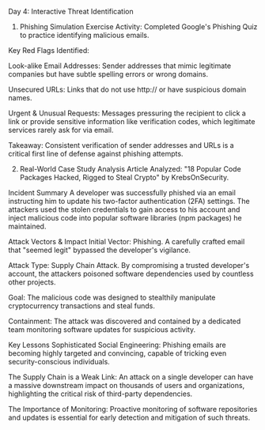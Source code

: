 Day 4: Interactive Threat Identification
1. Phishing Simulation Exercise
Activity: Completed Google's Phishing Quiz to practice identifying malicious emails.

Key Red Flags Identified:

Look-alike Email Addresses: Sender addresses that mimic legitimate companies but have subtle spelling errors or wrong domains.

Unsecured URLs: Links that do not use http:// or have suspicious domain names.

Urgent & Unusual Requests: Messages pressuring the recipient to click a link or provide sensitive information like verification codes, which legitimate services rarely ask for via email.

Takeaway: Consistent verification of sender addresses and URLs is a critical first line of defense against phishing attempts.

2. Real-World Case Study Analysis
Article Analyzed: "18 Popular Code Packages Hacked, Rigged to Steal Crypto" by KrebsOnSecurity.

Incident Summary
A developer was successfully phished via an email instructing him to update his two-factor authentication (2FA) settings. The attackers used the stolen credentials to gain access to his account and inject malicious code into popular software libraries (npm packages) he maintained.

Attack Vectors & Impact
Initial Vector: Phishing. A carefully crafted email that "seemed legit" bypassed the developer's vigilance.

Attack Type: Supply Chain Attack. By compromising a trusted developer's account, the attackers poisoned software dependencies used by countless other projects.

Goal: The malicious code was designed to stealthily manipulate cryptocurrency transactions and steal funds.

Containment: The attack was discovered and contained by a dedicated team monitoring software updates for suspicious activity.

Key Lessons
Sophisticated Social Engineering: Phishing emails are becoming highly targeted and convincing, capable of tricking even security-conscious individuals.

The Supply Chain is a Weak Link: An attack on a single developer can have a massive downstream impact on thousands of users and organizations, highlighting the critical risk of third-party dependencies.

The Importance of Monitoring: Proactive monitoring of software repositories and updates is essential for early detection and mitigation of such threats.